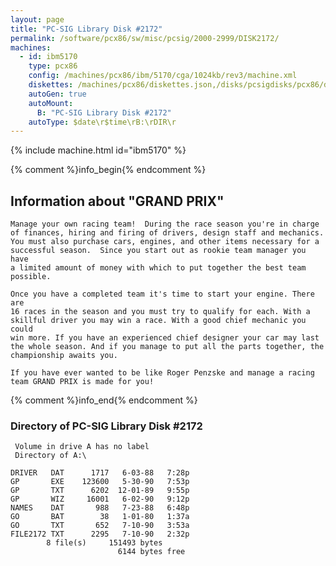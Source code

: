 ```yaml
---
layout: page
title: "PC-SIG Library Disk #2172"
permalink: /software/pcx86/sw/misc/pcsig/2000-2999/DISK2172/
machines:
  - id: ibm5170
    type: pcx86
    config: /machines/pcx86/ibm/5170/cga/1024kb/rev3/machine.xml
    diskettes: /machines/pcx86/diskettes.json,/disks/pcsigdisks/pcx86/diskettes.json
    autoGen: true
    autoMount:
      B: "PC-SIG Library Disk #2172"
    autoType: $date\r$time\rB:\rDIR\r
---
```


{% include machine.html id="ibm5170" %}

{% comment %}info_begin{% endcomment %}

## Information about "GRAND PRIX"

    Manage your own racing team!  During the race season you're in charge
    of finances, hiring and firing of drivers, design staff and mechanics.
    You must also purchase cars, engines, and other items necessary for a
    successful season.  Since you start out as rookie team manager you have
    a limited amount of money with which to put together the best team
    possible.
    
    Once you have a completed team it's time to start your engine. There are
    16 races in the season and you must try to qualify for each. With a
    skillful driver you may win a race. With a good chief mechanic you could
    win more. If you have an experienced chief designer your car may last
    the whole season. And if you manage to put all the parts together, the
    championship awaits you.
    
    If you have ever wanted to be like Roger Penzske and manage a racing
    team GRAND PRIX is made for you!
{% comment %}info_end{% endcomment %}


### Directory of PC-SIG Library Disk #2172

     Volume in drive A has no label
     Directory of A:\

    DRIVER   DAT      1717   6-03-88   7:28p
    GP       EXE    123600   5-30-90   7:53p
    GP       TXT      6202  12-01-89   9:55p
    GP       WIZ     16001   6-02-90   9:12p
    NAMES    DAT       988   7-23-88   6:48p
    GO       BAT        38   1-01-80   1:37a
    GO       TXT       652   7-10-90   3:53a
    FILE2172 TXT      2295   7-10-90   2:32p
            8 file(s)     151493 bytes
                            6144 bytes free
